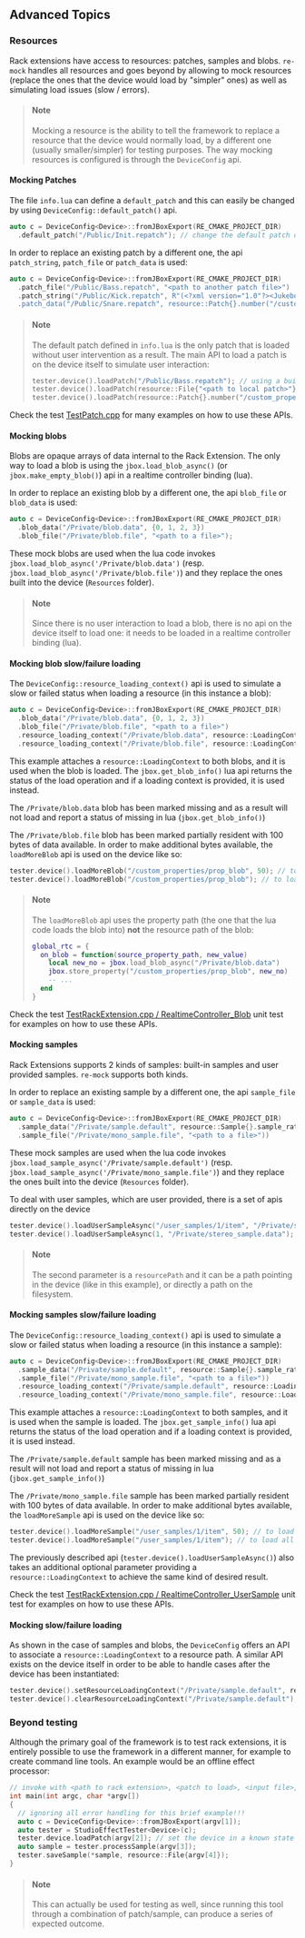Advanced Topics
---------------

### Resources

Rack extensions have access to resources: patches, samples and blobs. `re-mock` handles all resources and goes beyond by allowing to mock resources (replace the ones that the device would load by "simpler" ones) as well as simulating load issues (slow / errors).

> #### Note
> Mocking a resource is the ability to tell the framework to replace a resource that the device would normally load, by a different one (usually smaller/simpler) for testing purposes. The way mocking resources is configured is through the `DeviceConfig` api.

#### Mocking Patches

The file `info.lua` can define a `default_patch` and this can easily be changed by using `DeviceConfig::default_patch()` api.
```cpp
auto c = DeviceConfig<Device>::fromJBoxExport(RE_CMAKE_PROJECT_DIR)
  .default_patch("/Public/Init.repatch"); // change the default patch defined in info.lua
```
 
In order to replace an existing patch by a different one, the api `patch_string`, `patch_file` or `patch_data` is used:
```cpp
auto c = DeviceConfig<Device>::fromJBoxExport(RE_CMAKE_PROJECT_DIR)
  .patch_file("/Public/Bass.repatch", "<path to another patch file>")
  .patch_string("/Public/Kick.repatch", R"(<?xml version="1.0"?><JukeboxPatch version..."))
  .patch_data("/Public/Snare.repatch", resource::Patch{}.number("/custom_property/gain", 0.7));
```

> #### Note
> The default patch defined in `info.lua` is the only patch that is loaded without user intervention as a result. The main API to load a patch is on the device itself to simulate user interaction:
> ```cpp
> tester.device().loadPatch("/Public/Bass.repatch"); // using a built-in patch
> tester.device().loadPatch(resource::File{"<path to local patch>"}); // using a patch on the file system
> tester.device().loadPatch(resource::Patch{}.number("/custom_property/gain", 0.7)); // using a patch object
> ```

Check the test [TestPatch.cpp](../test/cpp/re/mock/TestPatch.cpp) for many examples on how to use these APIs.

#### Mocking blobs

Blobs are opaque arrays of data internal to the Rack Extension. The only way to load a blob is using the `jbox.load_blob_async()` (or `jbox.make_empty_blob()`) api in a realtime controller binding (lua).

In order to replace an existing blob by a different one, the api `blob_file` or `blob_data` is used:

```cpp
auto c = DeviceConfig<Device>::fromJBoxExport(RE_CMAKE_PROJECT_DIR)
  .blob_data("/Private/blob.data", {0, 1, 2, 3})
  .blob_file("/Private/blob.file", "<path to a file>");
```

These mock blobs are used when the lua code invokes `jbox.load_blob_async('/Private/blob.data')` (resp. `jbox.load_blob_async('/Private/blob.file')`) and they replace the ones built into the device (`Resources` folder).

> #### Note
> Since there is no user interaction to load a blob, there is no api on the device itself to load one: it needs to be loaded in a realtime controller binding (lua).

#### Mocking blob slow/failure loading

The `DeviceConfig::resource_loading_context()` api is used to simulate a slow or failed status when loading a resource (in this instance a blob):

```cpp
auto c = DeviceConfig<Device>::fromJBoxExport(RE_CMAKE_PROJECT_DIR)
  .blob_data("/Private/blob.data", {0, 1, 2, 3})
  .blob_file("/Private/blob.file", "<path to a file>")
  .resource_loading_context("/Private/blob.data", resource::LoadingContext{}.status(resource::LoadStatus::kMissing))
  .resource_loading_context("/Private/blob.file", resource::LoadingContext{}.status(resource::LoadStatus::kPartiallyResident).resident_size(100));
```

This example attaches a `resource::LoadingContext` to both blobs, and it is used when the blob is loaded. The `jbox.get_blob_info()` lua api returns the status of the load operation and if a loading context is provided, it is used instead.

The `/Private/blob.data` blob has been marked missing and as a result will not load and report a status of missing in lua (`jbox.get_blob_info()`)

The `/Private/blob.file` blob has been marked partially resident with 100 bytes of data available. In order to make additional bytes available, the `loadMoreBlob` api is used on the device like so:

```cpp
tester.device().loadMoreBlob("/custom_properties/prop_blob", 50); // to load an additional 50 bytes
tester.device().loadMoreBlob("/custom_properties/prop_blob"); // to load all of it
```

> #### Note
> The `loadMoreBlob` api uses the property path (the one that the lua code loads the blob into) **not** the resource path of the blob:
> ```lua
> global_rtc = {
>   on_blob = function(source_property_path, new_value)
>     local new_no = jbox.load_blob_async("/Private/blob.data")
>     jbox.store_property("/custom_properties/prop_blob", new_no)
>     -- ...
>   end
> } 
> ```

Check the test [TestRackExtension.cpp / RealtimeController_Blob](../test/cpp/re/mock/TestRackExtension.cpp) unit test for examples on how to use these APIs.

#### Mocking samples

Rack Extensions supports 2 kinds of samples: built-in samples and user provided samples. `re-mock` supports both kinds.

In order to replace an existing sample by a different one, the api `sample_file` or `sample_data` is used:

```cpp
auto c = DeviceConfig<Device>::fromJBoxExport(RE_CMAKE_PROJECT_DIR)
  .sample_data("/Private/sample.default", resource::Sample{}.sample_rate(44100).channels(1).data({0,0.5,0.25,1}))
  .sample_file("/Private/mono_sample.file", "<path to a file>"))
```

These mock samples are used when the lua code invokes `jbox.load_sample_async('/Private/sample.default')` (resp. `jbox.load_sample_async('/Private/mono_sample.file')`) and they replace the ones built into the device (`Resources` folder).

To deal with user samples, which are user provided, there is a set of apis directly on the device

```cpp
tester.device().loadUserSampleAsync("/user_samples/1/item", "/Private/stereo_sample.data");
tester.device().loadUserSampleAsync(1, "/Private/stereo_sample.data"); // same but simpler
```

> #### Note
> The second parameter is a `resourcePath` and it can be a path pointing in the device (like in this example), or directly a path on the filesystem. 

#### Mocking samples slow/failure loading

The `DeviceConfig::resource_loading_context()` api is used to simulate a slow or failed status when loading a resource (in this instance a sample):

```cpp
auto c = DeviceConfig<Device>::fromJBoxExport(RE_CMAKE_PROJECT_DIR)
  .sample_data("/Private/sample.default", resource::Sample{}.sample_rate(44100).channels(1).data({0,0.5,0.25,1}))
  .sample_file("/Private/mono_sample.file", "<path to a file>"))
  .resource_loading_context("/Private/sample.default", resource::LoadingContext{}.status(resource::LoadStatus::kMissing))
  .resource_loading_context("/Private/mono_sample.file", resource::LoadingContext{}.status(resource::LoadStatus::kPartiallyResident).resident_size(100));
```

This example attaches a `resource::LoadingContext` to both samples, and it is used when the sample is loaded. The `jbox.get_sample_info()` lua api returns the status of the load operation and if a loading context is provided, it is used instead.

The `/Private/sample.default` sample has been marked missing and as a result will not load and report a status of missing in lua (`jbox.get_sample_info()`)

The `/Private/mono_sample.file` sample has been marked partially resident with 100 bytes of data available. In order to make additional bytes available, the `loadMoreSample` api is used on the device like so:

```cpp
tester.device().loadMoreSample("/user_samples/1/item", 50); // to load an additional 50 bytes
tester.device().loadMoreSample("/user_samples/1/item"); // to load all of it
```

The previously described api (`tester.device().loadUserSampleAsync()`) also takes an additional optional parameter providing a `resource::LoadingContext` to achieve the same kind of desired result.

Check the test [TestRackExtension.cpp / RealtimeController_UserSample](../test/cpp/re/mock/TestRackExtension.cpp) unit test for examples on how to use these APIs.

#### Mocking slow/failure loading

As shown in the case of samples and blobs, the `DeviceConfig` offers an API to associate a `resource::LoadingContext` to a resource path. A similar API exists on the device itself in order to be able to handle cases after the device has been instantiated:

```cpp
tester.device().setResourceLoadingContext("/Private/sample.default", resource::LoadingContext{}.status(resource::LoadStatus::kMissing));
tester.device().clearResourceLoadingContext("/Private/sample.default"); // to remove it
```

### Beyond testing

Although the primary goal of the framework is to test rack extensions, it is entirely possible to use the framework in a different manner, for example to create command line tools. An example would be an offline effect processor:

```cpp
// invoke with <path to rack extension>, <patch to load>, <input file>, <output file>
int main(int argc, char *argv[])
{
  // ignoring all error handling for this brief example!!!
  auto c = DeviceConfig<Device>::fromJBoxExport(argv[1]);
  auto tester = StudioEffectTester<Device>(c);
  tester.device.loadPatch(argv[2]); // set the device in a known state (optional of course)
  auto sample = tester.processSample(argv[3]);
  tester.saveSample(*sample, resource::File{argv[4]});
}
```

> #### Note
> This can actually be used for testing as well, since running this tool through a combination of patch/sample, can produce a series of expected outcome.
